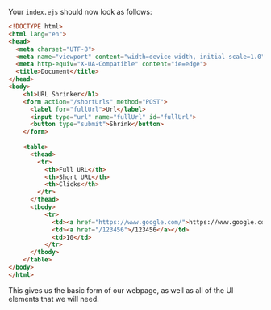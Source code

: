 <!--title={Fleshing out Index.ejs}-->

Your `index.ejs` should now look as follows:

```html
<!DOCTYPE html>
<html lang="en">
<head>
  <meta charset="UTF-8">
  <meta name="viewport" content="width=device-width, initial-scale=1.0">
  <meta http-equiv="X-UA-Compatible" content="ie=edge">
  <title>Document</title>
</head>
<body>
    <h1>URL Shrinker</h1>
    <form action="/shortUrls" method="POST">
      <label for="fullUrl">Url</label>
      <input type="url" name="fullUrl" id="fullUrl">
      <button type="submit">Shrink</button>
    </form>
    
    <table>
      <thead>
        <tr>
          <th>Full URL</th>
          <th>Short URL</th>
          <th>Clicks</th>
        </tr>
      </thead>
      <tbody>
          <tr>
            <td><a href="https://www.google.com/">https://www.google.com/</a></td>
            <td><a href="/123456">/123456</a></td>
            <td>10</td>
          </tr>
      </tbody>
    </table>
</body>
</html>
```

This gives us the basic form of our webpage, as well as all of the UI elements that we will need.